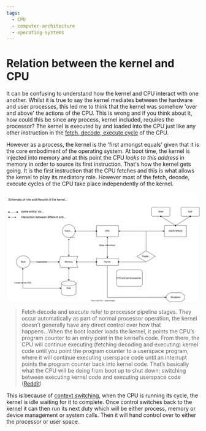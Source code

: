 ```yaml
---
tags:
  - CPU
  - computer-architecture
  - operating-systems
---
```


# Relation between the kernel and CPU

It can be confusing to understand how the kernel and CPU interact with one
another. Whilst it is true to say the kernel mediates between the hardware and
user processes, this led me to think that the kernel was somehow 'over and
above' the actions of the CPU. This is wrong and if you think about it, how
could this be since any process, kernel included, requires the processor? The
kernel is executed by and loaded into the CPU just like any other instruction in
the
[fetch, decode, execute cycle](Fetch_decode_execute.md)
of the CPU.

However as a process, the kernel is the 'first amongst equals' given that it is
the core embodiment of the operating system. At boot time, the kernel is
injected into memory and at this point the CPU _looks to this address_ in memory
in order to source its first instruction. That's how the kernel gets going. It
is the first instruction that the CPU fetches and this is what allows the kernel
to play its mediatory role. However most of the fetch, decode, execute cycles of
the CPU take place independently of the kernel.

![](/static/kernel-cpu-interaction.svg)

> Fetch decode and execute refer to processor pipeline stages. They occur
> automatically as part of normal processor operation, the kernel doesn’t
> generally have any direct control over how that happens...When the boot loader
> loads the kernel, it points the CPU’s program counter to an entry point in the
> kernel’s code. From there, the CPU will continue executing (fetching decoding
> and executing) kernel code until you point the program counter to a userspace
> program, where it will continue executing userspace code until an interrupt
> points the program counter back into kernel code. That’s basically what the
> CPU will be doing from boot up to shut down; switching between executing
> kernel code and executing userspace code
> ([Reddit]())

This is because of [context switching](), when the CPU is running its cycle, the
kernel is idle waiting for it to complete. Once control switches back to the
kernel it can then run its next duty which will be either process, memory or
device management or system calls. Then it will hand control over to either the
processor or user space.
